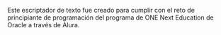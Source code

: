 Este escriptador de texto fue creado para cumplir con el reto de principiante de programación del programa de ONE Next Education de Oracle a través de Alura.

